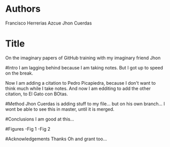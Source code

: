 # Authors
Francisco Herrerias Azcue
Jhon Cuerdas

# Title
On the imaginary papers of GitHub training with my imaginary friend Jhon

#Intro
I am lagging behind because I am taking notes. But I got up to speed on the break.

Now I am adding a citation to Pedro Picapiedra, because I don't want to think much while I take notes.
And now I am edditing to add the other citation, to El Gato con BOtas.

#Method
Jhon Cuerdas is adding stuff to my file... but on his own branch... I wont be able to see this in master, until it is merged.

#Conclusions
I am good at this...

#Figures
-Fig 1
-Fig 2

#Acknowledgements
Thanks
Oh and grant too...
